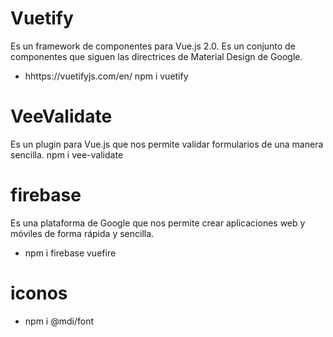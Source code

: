 # Vuetify
Es un framework de componentes para Vue.js 2.0. Es un conjunto de componentes que siguen las directrices de Material Design de Google.
- hhttps://vuetifyjs.com/en/
npm i vuetify
# VeeValidate
Es un plugin para Vue.js que nos permite validar formularios de una manera sencilla.
npm i vee-validate
# firebase 
Es una plataforma de Google que nos permite crear aplicaciones web y móviles de forma rápida y sencilla.
- npm i firebase vuefire

# iconos
- npm i @mdi/font 
